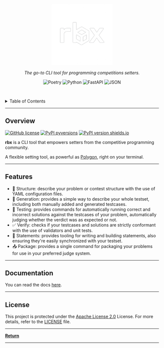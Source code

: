 <p align="center">
	<img src="docs/rbx_white.png" alt="rbx" width="200">
</p>

<p align="center">
    <em>The go-to CLI tool for programming competitions setters.</em>
</p>
<p align="center">
	<!-- loscal repository, no metadata badges. -->
<p>
<p align="center">
	<img src="https://img.shields.io/badge/Poetry-60A5FA.svg?style=default&logo=Poetry&logoColor=white" alt="Poetry">
	<img src="https://img.shields.io/badge/Python-3776AB.svg?style=default&logo=Python&logoColor=white" alt="Python">
	<img src="https://img.shields.io/badge/FastAPI-009688.svg?style=default&logo=FastAPI&logoColor=white" alt="FastAPI">
	<img src="https://img.shields.io/badge/JSON-000000.svg?style=default&logo=JSON&logoColor=white" alt="JSON">
</p>

<br><!-- TABLE OF CONTENTS -->
<details>
  <summary>Table of Contents</summary><br>

- [Overview](#overview)
- [Features](#features)
- [Documentation](#documentation)
- [License](#license)
</details>
<hr>

##  Overview

<!--[![Usage video]](https://github.com/rsalesc/rbx/assets/4999965/111de01e-6cbd-495e-b8c2-4293921e49b3)-->

[![GitHub license](https://img.shields.io/github/license/rsalesc/rbx.svg)](https://github.com/rsalesc/rbx/blob/master/LICENSE)
[![PyPI pyversions](https://img.shields.io/pypi/pyversions/rbx.svg)](https://pypi.python.org/pypi/rbx/)
[![PyPI version shields.io](https://img.shields.io/pypi/v/rbx.svg)](https://pypi.python.org/pypi/rbx/)

**rbx** is a CLI tool that empowers setters from the competitive programming community.

A flexible setting tool, as powerful as [Polygon](https://polygon.codeforces.com/), right on your terminal.

--- 

## Features

- 🧱 Structure: describe your problem or contest structure with the use of YAML configuration files.
- 🤖 Generation: provides a simple way to describe your whole testset, including both manually added and generated testcases.
- 🔨 Testing: provides commands for automatically running correct and incorrect solutions against the testcases of your problem, automatically judging whether the verdict was as expected or not.
- ✅ Verify: checks if your testcases and solutions are strictly conformant with the use of validators and unit tests.
- 📝 Statements: provides tooling for writing and building statements, also ensuring they're easily synchronized with your testset.
- 📤 Package: provides a single command for packaging your problems for use in your preferred judge system.

---

##  Documentation

You can read the docs [here](https://rsalesc.github.io/rbx/).

---

##  License

This project is protected under the [Apache License 2.0](http://www.apache.org/licenses/) License. For more details, refer to the [LICENSE](LICENSE) file.

---

[**Return**](#-overview)

---
